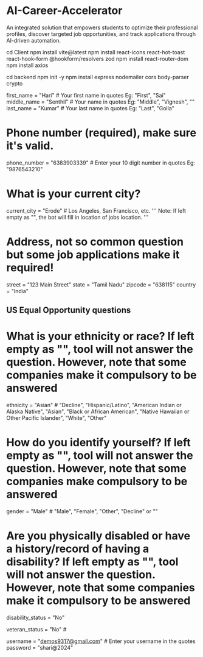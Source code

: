 # AI-Career-Accelerator
An integrated solution that empowers students to optimize their professional profiles, discover targeted job opportunities, and track applications through AI-driven automation.

cd Client
npm install vite@latest
npm install react-icons react-hot-toast react-hook-form @hookform/resolvers zod
npm install react-router-dom
npm install axios

cd backend
npm init -y
npm install express nodemailer cors body-parser crypto




first_name = "Hari"                 # Your first name in quotes Eg: "First", "Sai"
middle_name = "Senthil"            # Your name in quotes Eg: "Middle", "Vignesh", ""
last_name = "Kumar"                # Your last name in quotes Eg: "Last", "Golla"

# Phone number (required), make sure it's valid.
phone_number = "6383903339"        # Enter your 10 digit number in quotes Eg: "9876543210"

# What is your current city?
current_city = "Erode"                  # Los Angeles, San Francisco, etc.
'''
Note: If left empty as "", the bot will fill in location of jobs location.
'''

# Address, not so common question but some job applications make it required!
street = "123 Main Street"
state = "Tamil Nadu"
zipcode = "638115"
country = "India"

## US Equal Opportunity questions
# What is your ethnicity or race? If left empty as "", tool will not answer the question. However, note that some companies make it compulsory to be answered
ethnicity = "Asian"              # "Decline", "Hispanic/Latino", "American Indian or Alaska Native", "Asian", "Black or African American", "Native Hawaiian or Other Pacific Islander", "White", "Other"

# How do you identify yourself? If left empty as "", tool will not answer the question. However, note that some companies make compulsory to be answered
gender = "Male"                 # "Male", "Female", "Other", "Decline" or ""

# Are you physically disabled or have a history/record of having a disability? If left empty as "", tool will not answer the question. However, note that some companies make it compulsory to be answered
disability_status = "No"      

veteran_status = "No"  # 

username = "demos9317@gmail.com"       # Enter your username in the quotes
password = "shari@2024" 